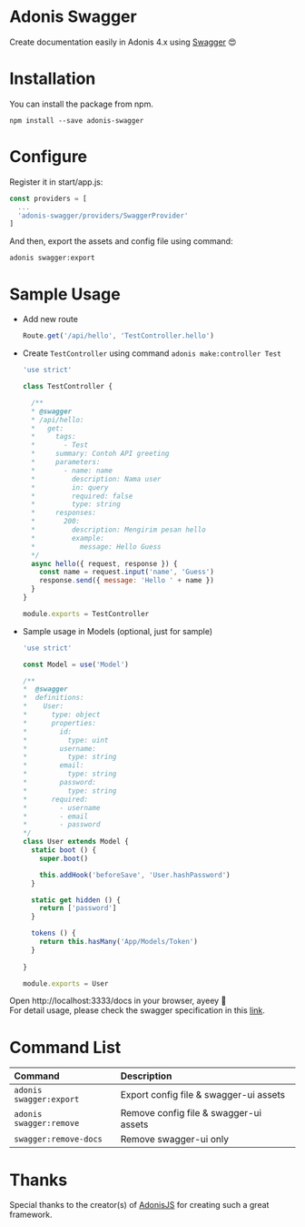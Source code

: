# Adonis Swagger
Create documentation easily in Adonis 4.x using [Swagger][Swagger] 😍

# Installation
You can install the package from npm.
```
npm install --save adonis-swagger
```

# Configure
Register it in start/app.js:
```js
const providers = [
  ...
  'adonis-swagger/providers/SwaggerProvider'
]
```

And then, export the assets and config file using command:
```
adonis swagger:export
```

# Sample Usage
* Add new route
  ```js
  Route.get('/api/hello', 'TestController.hello')
  ```
  
* Create `TestController` using command `adonis make:controller Test`
  ```js
  'use strict'

  class TestController {

    /**
    * @swagger
    * /api/hello:
    *   get:
    *     tags:
    *       - Test
    *     summary: Contoh API greeting
    *     parameters:
    *       - name: name
    *         description: Nama user
    *         in: query
    *         required: false
    *         type: string
    *     responses:
    *       200:
    *         description: Mengirim pesan hello
    *         example:
    *           message: Hello Guess
    */
    async hello({ request, response }) {
      const name = request.input('name', 'Guess')
      response.send({ message: 'Hello ' + name })
    }
  }

  module.exports = TestController
  ```

* Sample usage in Models (optional, just for sample)
  ```js
  'use strict'

  const Model = use('Model')

  /** 
  *  @swagger
  *  definitions:
  *    User:
  *      type: object
  *      properties:
  *        id:
  *          type: uint
  *        username:
  *          type: string
  *        email:
  *          type: string
  *        password:
  *          type: string
  *      required:
  *        - username
  *        - email
  *        - password
  */
  class User extends Model {
    static boot () {
      super.boot()

      this.addHook('beforeSave', 'User.hashPassword')
    }

    static get hidden () {
      return ['password']
    }

    tokens () {
      return this.hasMany('App/Models/Token')
    }
    
  }

  module.exports = User
  ```


Open http://localhost:3333/docs in your browser, ayeey 🎉 </br>
For detail usage, please check the swagger specification in this [link][SwaggerSpec].

# Command List
Command                  | Description
:------------------------|:-----------
 `adonis swagger:export` | Export config file & swagger-ui assets
 `adonis swagger:remove` | Remove config file & swagger-ui assets
 `swagger:remove-docs`   | Remove swagger-ui only
# Thanks
Special thanks to the creator(s) of [AdonisJS][AdonisJS] for creating such a great framework.

[Swagger]:https://swagger.io/
[SwaggerSpec]:https://swagger.io/specification/
[AdonisJS]: http://adonisjs.com/